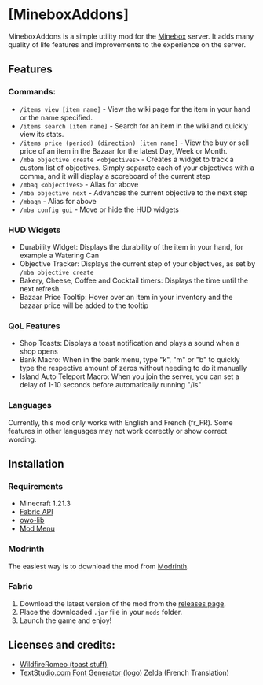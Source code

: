 # [MineboxAddons]

MineboxAddons is a simple utility mod for the [Minebox](https://minebox.co) server.
It adds many quality of life features and improvements to the experience on the server.

## Features

### Commands:

- `/items view [item name]` - View the wiki page for the item in your hand or the name specified.
- `/items search [item name]` - Search for an item in the wiki and quickly view its stats.
- `/items price (period) (direction) [item name]` - View the buy or sell price of an item in the Bazaar for the latest Day, Week or Month.
- `/mba objective create <objectives>` - Creates a widget to track a custom list of objectives. Simply separate each of your objectives with a comma, and it will display a scoreboard of the current step
- `/mbaq <objectives>` - Alias for above
- `/mba objective next` - Advances the current objective to the next step
- `/mbaqn` - Alias for above
- `/mba config gui` - Move or hide the HUD widgets

### HUD Widgets

- Durability Widget: Displays the durability of the item in your hand, for example a Watering Can
- Objective Tracker: Displays the current step of your objectives, as set by `/mba objective create`
- Bakery, Cheese, Coffee and Cocktail timers: Displays the time until the next refresh
- Bazaar Price Tooltip: Hover over an item in your inventory and the bazaar price will be added to the tooltip

### QoL Features

- Shop Toasts: Displays a toast notification and plays a sound when a shop opens
- Bank Macro: When in the bank menu, type "k", "m" or "b" to quickly type the respective amount of zeros without needing to do it manually
- Island Auto Teleport Macro: When you join the server, you can set a delay of 1-10 seconds before automatically running "/is"

### Languages

Currently, this mod only works with English and French (fr_FR). Some features in other languages may not work correctly or show correct wording.

## Installation

### Requirements

- Minecraft 1.21.3
- [Fabric API](https://modrinth.com/mod/fabric-api/version/0.114.0+1.21.3)
- [owo-lib](https://modrinth.com/mod/owo-lib/version/0.12.18+1.21.2)
- [Mod Menu](https://modrinth.com/mod/modmenu/version/12.0.0)

### Modrinth

The easiest way is to download the mod from [Modrinth](https://modrinth.com/mod/mineboxaddons).

### Fabric

1. Download the latest version of the mod from the [releases page](https://github.com/sirtenzin/MineboxAddons/releases).
2. Place the downloaded `.jar` file in your `mods` folder.
3. Launch the game and enjoy!

## Licenses and credits:

- [WildfireRomeo (toast stuff)](https://github.com/WildfireRomeo/WildfireFemaleGenderMod/blob/fabric-1.21.4/src/main/java/com/wildfire/gui/WildfireToast.java)
- <a href="https://www.textstudio.com/">TextStudio.com Font Generator (logo)</a>
 Zelda (French Translation)